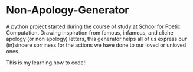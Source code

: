 # Non-Apology-Generator

A python project started during the course of study at School for Poetic Computation. Drawing inspiration from famous, infamous, and cliche apology (or non apology) letters, this generator helps all of us express our (in)sincere sorriness for the actions we have done to our loved or unloved ones.

This is my learning how to code!!
